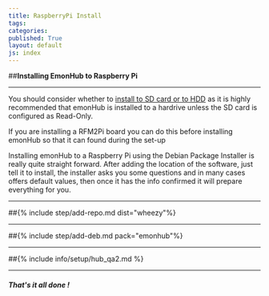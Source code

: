 ```yaml
---
title: RaspberryPi Install
tags: 
categories: 
published: True
layout: default
js: index
---
```


##**Installing EmonHub to Raspberry Pi**

-----------------------------------

You should consider whether to [install to SD card or to HDD]({{site.page}}install/raspberrypi/sd_or_hdd) as it is highly recommended that emonHub is installed to a hardrive unless the SD card is configured as Read-Only.

If you are installing a RFM2Pi board you can do this before installing emonHub so that it can found during the set-up

Installing emonHub to a Raspberry Pi using the Debian Package Installer is really quite straight forward. After adding the location of the software, just tell it to install, the installer asks you some questions and in many cases offers default values, then once it has the info confirmed it will prepare everything for you.

----------

##{% include step/add-repo.md dist="wheezy"%}

----

##{% include step/add-deb.md pack="emonhub"%}

---

##{% include info/setup/hub_qa2.md %}

-----------------------------

#### ***That's it all done !***

